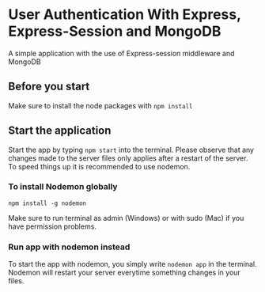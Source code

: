 # User Authentication With Express, Express-Session and MongoDB
A simple application with the use of Express-session middleware and MongoDB

## Before you start
Make sure to install the node packages with `npm install`

## Start the application
Start the app by typing `npm start` into the terminal.
Please observe that any changes made to the server files only applies after a restart of the server. 
To speed things up it is recommended to use nodemon.

### To install Nodemon globally
```
npm install -g nodemon
```
Make sure to run terminal as admin (Windows) or with sudo (Mac) if you have permission problems.
### Run app with nodemon instead
To start the app with nodemon, you simply write `nodemon app` in the terminal. Nodemon will restart your server everytime something changes in your files.
